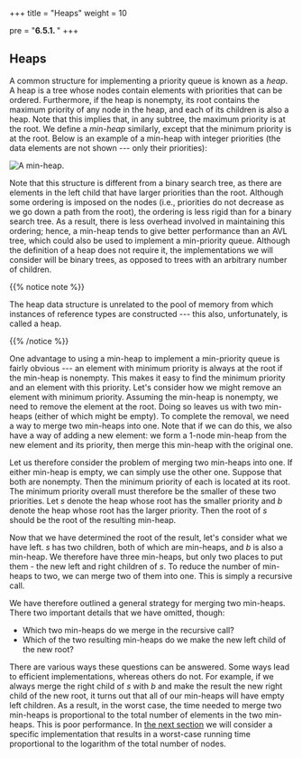 +++
title = "Heaps"
weight = 10

pre = "<b>6.5.1. </b>"
+++

## Heaps

A common structure for implementing a priority queue is known as a
*heap*. A heap is a tree whose nodes contain elements with priorities
that can be ordered. Furthermore, if the heap is nonempty, its root
contains the maximum priority of any node in the heap, and each of its
children is also a heap. Note that this implies that, in any subtree,
the maximum priority is at the root. We define a *min-heap* similarly,
except that the minimum priority is at the root. Below is an example of
a min-heap with integer priorities (the data elements are not shown ---
only their priorities):

![A min-heap.](heap.jpg)

Note that this structure is different from a binary search tree, as
there are elements in the left child that have larger priorities than
the root. Although some ordering is imposed on the nodes (i.e.,
priorities do not decrease as we go down a path from the root), the
ordering is less rigid than for a binary search tree. As a result, there
is less overhead involved in maintaining this ordering; hence, a
min-heap tends to give better performance than an AVL tree, which could
also be used to implement a min-priority queue. Although the definition
of a heap does not require it, the implementations we will consider will
be binary trees, as opposed to trees with an arbitrary number of
children. 

{{% notice note %}}

The heap data structure is
unrelated to the pool of memory from which instances of reference types
are constructed --- this also, unfortunately, is called a heap.

{{% /notice %}}

One advantage to using a min-heap to implement a min-priority queue is
fairly obvious --- an element with minimum priority is always at the root
if the min-heap is nonempty. This makes it easy to find the minimum
priority and an element with this priority. Let's consider how we might
remove an element with minimum priority. Assuming the min-heap is
nonempty, we need to remove the element at the root. Doing so leaves us
with two min-heaps (either of which might be empty). To complete the
removal, we need a way to merge two min-heaps into one. Note that if we
can do this, we also have a way of adding a new element: we form a
1-node min-heap from the new element and its priority, then merge this
min-heap with the original one.

Let us therefore consider the problem of merging two min-heaps into one.
If either min-heap is empty, we can simply use the other one. Suppose
that both are nonempty. Then the minimum priority of each is located at
its root. The minimum priority overall must therefore be the smaller of
these two priorities. Let *s* denote the heap whose root has the smaller
priority and *b* denote the heap whose root has the larger priority.
Then the root of *s* should be the root of the resulting min-heap.

Now that we have determined the root of the result, let's consider what
we have left. *s* has two children, both of which are min-heaps, and *b*
is also a min-heap. We therefore have three min-heaps, but only two
places to put them - the new left and right children of *s*. To reduce
the number of min-heaps to two, we can merge two of them into one. This
is simply a recursive call.

We have therefore outlined a general strategy for merging two min-heaps.
There two important details that we have omitted, though:

  - Which two min-heaps do we merge in the recursive call?
  - Which of the two resulting min-heaps do we make the new left child
    of the new root?

There are various ways these questions can be answered. Some ways lead
to efficient implementations, whereas others do not. For example, if we
always merge the right child of *s* with *b* and make the result the new
right child of the new root, it turns out that all of our min-heaps will have
empty left children. As a result, in the worst case, the time needed to
merge two min-heaps is proportional to the total number of elements in
the two min-heaps. This is poor performance. In [the next
section](/trees/priority-queues/leftist-heaps) we will
consider a specific implementation that results in a worst-case running
time proportional to the logarithm of the total number of nodes.